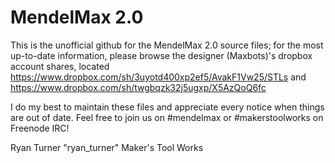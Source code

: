MendelMax 2.0
=============
This is the unofficial github for the MendelMax 2.0 source files; for the most up-to-date information, please browse the designer (Maxbots)'s dropbox account shares, located https://www.dropbox.com/sh/3uyotd400xp2ef5/AvakF1Vw25/STLs and https://www.dropbox.com/sh/twgbqzk32j5ugxp/X5AzQoQ6fc

I do my best to maintain these files and appreciate every notice when things are out of date. Feel free to join us on #mendelmax or #makerstoolworks on Freenode IRC!

Ryan Turner "ryan_turner"
Maker's Tool Works
